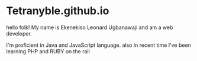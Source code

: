 # Tetranyble.github.io
hello folk! 
My name is Ekenekiso Leonard Ugbanawaji and am a web developer.

I'm proficient in Java and JavaScript language. also in recent time I've been learning PHP and RUBY on the rail
